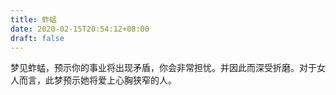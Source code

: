 ```yaml
---
title: 蚱蜢
date: 2020-02-15T20:54:12+08:00
draft: false
---
```


梦见蚱蜢，预示你的事业将出现矛盾，你会非常担忧。并因此而深受折磨。对于女人而言，此梦预示她将爱上心胸狭窄的人。